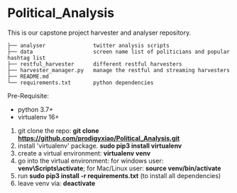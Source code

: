 # Political_Analysis

This is our capstone project harvester and analyser repository.
```
├── analyser               twitter analysis scripts
├── data                   screen name list of politicians and popular hashtag list
├── restful_harvester      different restful harvesters
├── harvester_manager.py   manage the restful and streaming harvesters
├── README.md
└── requirements.txt       python dependencies
```


Pre-Requisite:
  - python 3.7+
  - virtualenv 16+

  
1. git clone the repo: **git clone https://github.com/prodigyxiao/Political_Analysis.git**
2. install 'virtualenv' package. **sudo pip3 install virtualenv**
3. create a virtual environment: **virtualenv venv**
4. go into the virtual environment: for windows user: **venv\Scripts\activate**; for Mac/Linux user: **source venv/bin/activate** 
5. run **sudo pip3 install -r requirements.txt** (to install all dependencies)
6. leave venv via: **deactivate**

